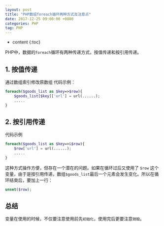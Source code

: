 ```yaml
---
layout: post
title: "PHP数组foreach循环两种方式及注意点"
date: 2017-12-25 09:00:00 +0800 
categories: PHP
tag: PHP
---
```

* content
{:toc}

PHP中，数据的```foreach```循环有两种传递方式，按值传递和按引用传递。

## 1. 按值传递

通过数组索引修改原数组
代码示例：
```php
foreach($goods_list as $key=>$row){
    $goods_list[$key]['url'] = url(......);
    .....
}
```

<!-- more -->

## 2. 按引用传递

代码示例

```php
foreach($goods_list as $key=>&$row){
    $row['url'] = url(......);
    .....
}
```

这种方式操作方便，但存在一个潜在的问题。如果在循环过后又使用了 `$row` 这个变量，由于是按引用传递，数组`$goods_list`最后一个元素会发生变化。所以在循环结束后，要加上一行：

```php
unset($row);
```

## 总结

变量在使用的时候，不仅要注意使用前先```初始化```，使用完后更要注意```销毁```。